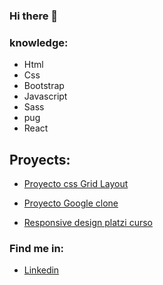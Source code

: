 ### Hi there 👋
### knowledge:
- Html
- Css
- Bootstrap
- Javascript
- Sass
- pug
- React


## Proyects:
* [Proyecto css Grid Layout](https://maxhess22.github.io/proyecto-grid.github.io/)

* <a href="https://maxhess22.github.io/proyectoGoogle-clone/" target="_blank">Proyecto Google clone </a>
* [Responsive design platzi curso](https://maxhess22.github.io/MobileFirst-Platzi/)

### Find me in:
- [Linkedin](https://www.linkedin.com/in/max-felipe-hess-alvarez-37414b1bb/)
